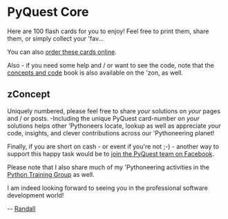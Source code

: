 # PyQuest Core

Here are 100 flash cards for you to enjoy! Feel free to print them, 
share them, or simply collect your 'fav...

You can also [order these cards online](https://www.amazon.com/100-PyQuest-Cards-Randall-Nagy/dp/B0BZF8VHDJ/).

Also - if you need some help and / or want to see 
the code, note that the [concepts and code](https://www.amazon.com/dp/B0BH97W78F) book 
is also available on the 'zon, as well.

## zConcept
Uniquely numbered, please feel free to share *_your_* solutions on *_your_* pages and / or posts. -Including the unique PyQuest card-number on *_your_* solutions helps other 'Pythoneers locate, lookup as well as appreciate *_your_* code, insights, and clever contributions across our 'Pythoneering planet!


Finally, if you are short on cash - or event if you're not ;-) - another way to support this happy task would be to [join the PyQuest team on Facebook](https://www.facebook.com/PythonVideo). 

Please note that I also share much of my 'Pythoneering activities in the [Python Training Group](https://www.facebook.com/groups/nagyspythontraining) as well.

I am indeed looking forward to seeing you in the professional software development world!


-- [Randall](http://www.soft9000.com)

